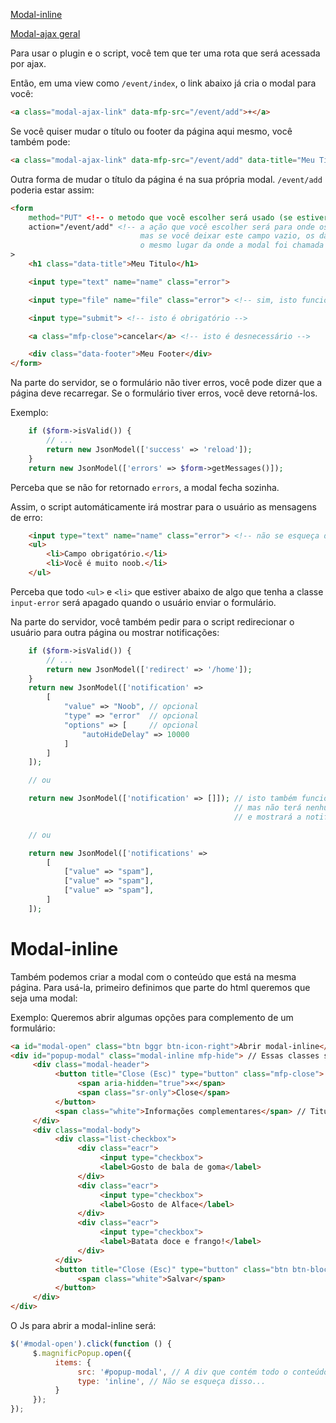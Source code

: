 [Modal-inline](#modal-inline)

[Modal-ajax geral](#modal-ajax)


Para usar o plugin e o script, você tem que ter uma rota que será acessada por ajax.

Então, em uma view como `/event/index`, o link abaixo já cria o modal para você:

```html
<a class="modal-ajax-link" data-mfp-src="/event/add">+</a>
```

Se você quiser mudar o título ou footer da página aqui mesmo, você também pode:

```html
<a class="modal-ajax-link" data-mfp-src="/event/add" data-title="Meu Título" data-footer="Meu Footer">+</a>
```

Outra forma de mudar o título da página é na sua própria modal.
`/event/add` poderia estar assim:

```html
<form
    method="PUT" <!-- o metodo que você escolher será usado (se estiver vazio, por padrão é GET) -->
    action="/event/add" <!-- a ação que você escolher será para onde os dados serão enviados por ajax,
                             mas se você deixar este campo vazio, os dados serão enviados para
                             o mesmo lugar da onde a modal foi chamada -->
>
    <h1 class="data-title">Meu Titulo</h1>

    <input type="text" name="name" class="error">

    <input type="file" name="file" class="error"> <!-- sim, isto funciona! -->

    <input type="submit"> <!-- isto é obrigatório -->

    <a class="mfp-close">cancelar</a> <!-- isto é desnecessário -->

    <div class="data-footer">Meu Footer</div>
</form>
```

Na parte do servidor, se o formulário não tiver erros, você pode dizer que a página deve recarregar.
Se o formulário tiver erros, você deve retorná-los.

Exemplo:
```php
    if ($form->isValid()) {
        // ...
        return new JsonModel(['success' => 'reload']);
    }
    return new JsonModel(['errors' => $form->getMessages()]);
```

Perceba que se não for retornado `errors`, a modal fecha sozinha.

Assim, o script automáticamente irá mostrar para o usuário as mensagens de erro:
```html
    <input type="text" name="name" class="error"> <!-- não se esqueça de por a class "error"! -->
    <ul>
        <li>Campo obrigatório.</li>
        <li>Você é muito noob.</li>
    </ul>
```

Perceba que todo `<ul>` e `<li>` que estiver abaixo de algo que tenha a classe `input-error` será apagado quando o usuário enviar o formulário.

Na parte do servidor, você também pedir para o script redirecionar o usuário para outra página ou mostrar notificações:
```php
    if ($form->isValid()) {
        // ...
        return new JsonModel(['redirect' => '/home']);
    }
    return new JsonModel(['notification' => 
        [
            "value" => "Noob", // opcional
            "type" => "error"  // opcional
            "options" => [     // opcional
                "autoHideDelay" => 10000
            ]
        ]
    ]);

    // ou

    return new JsonModel(['notification' => []]); // isto também funciona
                                                  // mas não terá nenhuma mensagem
                                                  // e mostrará a notificação no tipo padrão (success)

    // ou

    return new JsonModel(['notifications' =>
        [
            ["value" => "spam"],
            ["value" => "spam"],
            ["value" => "spam"],
        ]
    ]);
```




# Modal-inline
Também podemos criar a modal com o conteúdo que está na mesma página.
Para usá-la, primeiro definimos que parte do html queremos que seja uma modal:

Exemplo:
Queremos abrir algumas opções para complemento de um formulário:

```html
<a id="modal-open" class="btn bggr btn-icon-right">Abrir modal-inline</a>
<div id="popup-modal" class="modal-inline mfp-hide"> // Essas classes são muito importantes
     <div class="modal-header">
          <button title="Close (Esc)" type="button" class="mfp-close">
               <span aria-hidden="true">×</span>
               <span class="sr-only">Close</span>
          </button>
          <span class="white">Informações complementares</span> // Titulo da modal
     </div>
     <div class="modal-body">
          <div class="list-checkbox">
               <div class="eacr">
                    <input type="checkbox">
                    <label>Gosto de bala de goma</label>                        
               </div>
               <div class="eacr">
                    <input type="checkbox">
                    <label>Gosto de Alface</label>                        
               </div>
               <div class="eacr">
                    <input type="checkbox">
                    <label>Batata doce e frango!</label>
               </div>
          </div>
          <button title="Close (Esc)" type="button" class="btn btn-block btn-save bgbl cancelSave">
               <span class="white">Salvar</span>
          </button>
     </div>
</div>

```

O Js para abrir a modal-inline será:

```javascript
$('#modal-open').click(function () {
     $.magnificPopup.open({
          items: {
               src: '#popup-modal', // A div que contém todo o conteúdo que definimos
               type: 'inline', // Não se esqueça disso...
          }
     });
});

```